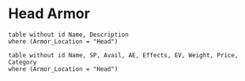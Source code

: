 # Head Armor

```dataview
table without id Name, Description
where (Armor_Location = "Head")
```

```dataview
table without id Name, SP, Avail, AE, Effects, EV, Weight, Price, Category
where (Armor_Location = "Head")
```